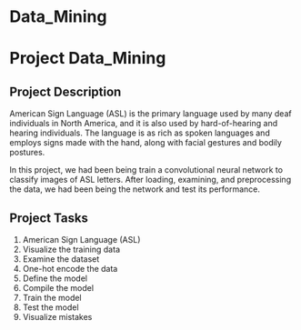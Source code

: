 # Data_Mining
# Project Data_Mining




## Project Description
American Sign Language (ASL) is the primary language used by many deaf individuals in North America,
 and it is also used by hard-of-hearing and hearing individuals. The language is as rich as spoken languages 
and employs signs made with the hand, along with facial gestures and bodily postures.

In this project, we had been being train a convolutional neural network to
 classify images of ASL letters. After loading, examining, and preprocessing the data, we had been being the network 
and test its performance.

## Project Tasks

1. American Sign Language (ASL)
2. Visualize the training data
3. Examine the dataset
4. One-hot encode the data
5. Define the model
6. Compile the model
7. Train the model
8. Test the model
9. Visualize mistakes
